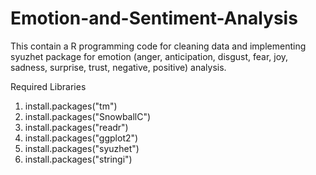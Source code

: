 # Emotion-and-Sentiment-Analysis
This contain a R programming code for cleaning data and implementing syuzhet
package for emotion (anger, anticipation, disgust, fear, joy, sadness, surprise,
trust, negative, positive) analysis.

Required Libraries
1. install.packages("tm")
2. install.packages("SnowballC")
3. install.packages("readr")
4. install.packages("ggplot2")
5. install.packages("syuzhet")
6. install.packages("stringi")
